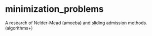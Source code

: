 # minimization_problems
A research of Nelder-Mead (amoeba) and sliding admission methods. (algorithms+)
